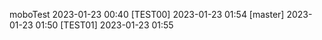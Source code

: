 moboTest 2023-01-23 00:40
[TEST00] 2023-01-23 01:54
[master] 2023-01-23 01:50
[TEST01] 2023-01-23 01:55

